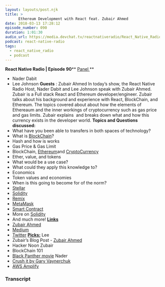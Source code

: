 ```yaml
---
layout: layouts/post.njk
title: >
      Ethereum Development with React feat. Zubair Ahmed
date: 2018-03-13 17:28:12
episode_number: 090
duration: 1:01:30
audio_url: https://media.devchat.tv/reactnativeradio/React_Native_Radio_Episode_90.mp3
podcast: react-native-radio
tags: 
  - react_native_radio
  - podcast
---
```


 **React Native Radio | Episode 90**** <u>Panel </u>**
- Nader Dabit
- Lee Johnson
**Guests** : Zubair Ahmed In today’s show, the React Native Radio Host, Nader Dabit and Lee Johnson speak with Zubair Ahmed. Zubair is a Full stack React and Ethereum developer/engineer. Zubair talks about his background and experience with React, BlockChain, and Ethereum. The topics covered about about how the elements of Ethereaum and the inner workings of cryptocurrency such as gas price and gas limits. Zubair explains&nbsp; and breaks down what and how this currency exists in the developer world. **Topics and Questions discussed:**  **&nbsp;**
- What have you been able to transfers in both spaces of technology?
- What is [BlockChain](https://www.blockchain.com)?
- Hash and how is works
- Gas Price & Gas Limit
- BlockChain, [Ethereum](https://www.ethereum.org)and [CryptoCurrency](https://blockgeeks.com/guides/what-is-cryptocurrency/)
- Ether, value, and tokens
- What would be a use case?
- What could they apply this knowledge to?
- Economics
- Token values and economies
- When is this going to become for of the norm?
- [Stellar](https://www.stellar.org)
- [Solidity](https://solidity.readthedocs.io/en/v0.4.20/)
- [Remix](https://remix.ethereum.org)
- [MetaMask](https://metamask.io)
- [Smart Contract](https://hosho.io)
- More on [Solidity](https://solidity.readthedocs.io/en/v0.4.20/)
- And much more!
**<u>Links</u>**
- [Zubair Ahmed](https://levelup.gitconnected.com/https-medium-com-zubairnahmed-react-ethereum-getting-started-with-the-minimum-toolset-required-part-1-of-4-9562efa23d18)
- [Medium](https://medium.com/m/signin?redirect=https://medium.com/_/subscribe/user/daf44f4ce849?token=_QVYkvjocDQT4SbW&source=post_header_lockup-daf44f4ce849-------------------------follow_byline&redirectUrl=https%253A%252F%252Fmedium.com%252Fgitconnected&referrer=https://levelup.gitconnected.com/https-medium-com-zubairnahmed-react-ethereum-getting-started-with-the-minimum-toolset-required-part-1-of-4-9562efa23d18&originalAction=toggle-subscribe-user)
- [Twitter](https://twitter.com/gitconnected)
**<u>Picks:</u>** Lee
- Zubair’s Blog Post - [Zubair Ahmed](https://levelup.gitconnected.com/https-medium-com-zubairnahmed-react-ethereum-getting-started-with-the-minimum-toolset-required-part-1-of-4-9562efa23d18)
- Hacker Noon
Zubair
- BlockChain 101
- [Black Panther movie](https://www.google.com/imgres?imgurl=http://t1.gstatic.com/images?q=tbn:ANd9GcQPpcKQ9eWZGxJe6eXyCW91eayLVm4KqruvJz3GP0F2T2w46yKZ&imgrefurl=http://t1.gstatic.com/images?q=tbn:ANd9GcQPpcKQ9eWZGxJe6eXyCW91eayLVm4KqruvJz3GP0F2T2w46yKZ&h=1080&w=720&tbnid=xfFzvCnbpho4jM:&tbnh=186&tbnw=124&usg=__85z75dyY4UMk_yp5BBfjPp2cCQo=&vet=10ahUKEwik-dz7ptPZAhXL24MKHau4DYkQ_B0IsgIwFw..i&docid=i1BiZeFLQLxJwM&itg=1&client=safari&sa=X&ved=0ahUKEwik-dz7ptPZAhXL24MKHau4DYkQ_B0IsgIwFw)
Nader
- [Crush it by Gary Vaynerchuk](https://www.amazon.com/Crush-Time-Cash-Your-Passion/dp/0061914177)
- [AWS Amplify](https://github.com/aws/aws-amplify)


### Transcript


